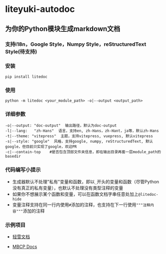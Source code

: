 # liteyuki-autodoc

## 为你的Python模块生成markdown文档

### 支持i18n，Google Style，Numpy Style，reStructuredText Style(待支持)

### 安装

```shell
pip install litedoc
```

### 使用

```shell
python -m litedoc <your_module_path> -o|--output <output_path>
```

### 详细参数

```shell
-o|--output: "doc-output"  输出路径，默认为doc-output
-l|--lang:   "zh-Hans"  语言，支持en, zh-Hans，zh-Hant，ja等，默认zh-Hans
-t|--theme: "vitepress"  主题，支持vitepress, vuepress, 默认vitepress
-s|--style: "google"  风格，支持google, numpy, reStructuredText, 默认google，但目前只实现了google，欢迎PR
-c|--contain-top    #是否包含顶部文件夹信息，即在输出目录再套一层module_path的basedir
```

### 代码编写小提示
- 生成器默认不处理"私有"变量和函数，即以`_`开头的变量和函数（尽管Python没有真正的私有变量），也默认不处理没有类型注释的变量
- 如果你不想展示某个函数和变量，可以在函数文档字串任意处加上`@litedoc-hide`
- 变量注释支持在同一行内使用`#`添加的注释，也支持在下一行使用`"""注释内容"""`添加的注释

### 示例项目
- [轻雪文档](https://bot.liteyuki.icu)

- [MBCP Docs](https://mbcp.sfkm.me)